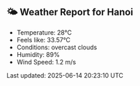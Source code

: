 <!-- WEATHER-START -->
## 🌤 Weather Report for Hanoi

- Temperature: 28°C
- Feels like: 33.57°C
- Conditions: overcast clouds
- Humidity: 89%
- Wind Speed: 1.2 m/s

Last updated: 2025-06-14 20:23:10 UTC
<!-- WEATHER-END -->

